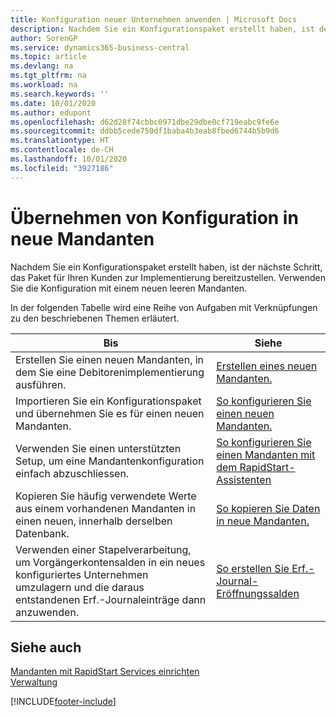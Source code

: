 ```yaml
---
title: Konfiguration neuer Unternehmen anwenden | Microsoft Docs
description: Nachdem Sie ein Konfigurationspaket erstellt haben, ist der nächste Schritt, das Paket für Ihren Kunden zur Implementierung bereitzustellen. Verwenden Sie die Konfiguration mit einem neuen leeren Mandanten.
author: SorenGP
ms.service: dynamics365-business-central
ms.topic: article
ms.devlang: na
ms.tgt_pltfrm: na
ms.workload: na
ms.search.keywords: ''
ms.date: 10/01/2020
ms.author: edupont
ms.openlocfilehash: d62d28f74cbbc0971dbe29dbe0cf719eabc9fe6e
ms.sourcegitcommit: ddbb5cede750df1baba4b3eab8fbed6744b5b9d6
ms.translationtype: HT
ms.contentlocale: de-CH
ms.lasthandoff: 10/01/2020
ms.locfileid: "3927186"
---
```

# <a name="apply-configurations-to-new-companies"></a>Übernehmen von Konfiguration in neue Mandanten
Nachdem Sie ein Konfigurationspaket erstellt haben, ist der nächste Schritt, das Paket für Ihren Kunden zur Implementierung bereitzustellen. Verwenden Sie die Konfiguration mit einem neuen leeren Mandanten.  

 In der folgenden Tabelle wird eine Reihe von Aufgaben mit Verknüpfungen zu den beschriebenen Themen erläutert.

|**Bis**|**Siehe**|  
|------------|-------------|  
|Erstellen Sie einen neuen Mandanten, in dem Sie eine Debitorenimplementierung ausführen.|[Erstellen eines neuen Mandanten.](admin-how-to-create-a-new-company.md)|  
|Importieren Sie ein Konfigurationspaket und übernehmen Sie es für einen neuen Mandanten.|[So konfigurieren Sie einen neuen Mandanten.](admin-how-to-configure-new-companies.md)|  
|Verwenden Sie einen unterstützten Setup, um eine Mandantenkonfiguration einfach abzuschliessen.|[So konfigurieren Sie einen Mandanten mit dem RapidStart-Assistenten](admin-how-to-configure-a-company-with-the-rapidstart-wizard.md)|
|Kopieren Sie häufig verwendete Werte aus einem vorhandenen Mandanten in einen neuen, innerhalb derselben Datenbank.|[So kopieren Sie Daten in neue Mandanten.](admin-how-to-copy-data-to-new-companies.md)|  
|Verwenden einer Stapelverarbeitung, um Vorgängerkontensalden in ein neues konfiguriertes Unternehmen umzulagern und die daraus entstandenen Erf.-Journaleinträge dann anzuwenden.|[So erstellen Sie Erf.-Journal-Eröffnungssalden](admin-how-to-create-journal-opening-balances.md)|  

## <a name="see-also"></a>Siehe auch  
[Mandanten mit RapidStart Services einrichten](admin-set-up-a-company-with-rapidstart.md)  
[Verwaltung](admin-setup-and-administration.md)


[!INCLUDE[footer-include](includes/footer-banner.md)]